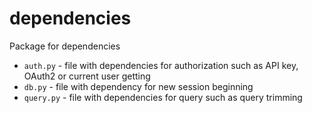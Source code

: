 # dependencies

Package for dependencies

* `auth.py` - file with dependencies for authorization such as API key, OAuth2 or current user getting
* `db.py` - file with dependency for new session beginning
* `query.py` - file with dependencies for query such as query trimming
